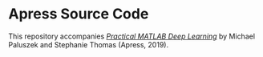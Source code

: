 # Apress Source Code

This repository accompanies [*Practical MATLAB Deep Learning*](https://www.apress.com/9781484251232) by Michael Paluszek and Stephanie Thomas (Apress, 2019).
